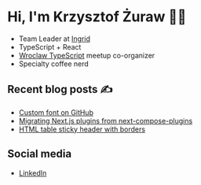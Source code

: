 # Hi, I'm Krzysztof Żuraw 👋🏻

- Team Leader at [Ingrid](https://www.ingrid.com/)
- TypeScript + React
- [Wroclaw TypeScript](https://www.meetup.com/WrocTypeScript/) meetup co-organizer
- Specialty coffee nerd

## Recent blog posts ✍️

<!-- FEED-START -->
- [Custom font on GitHub](https://krzysztofzuraw.com/2022/custom-font-on-github/)
- [Migrating Next.js plugins from next-compose-plugins](https://krzysztofzuraw.com/2022/migrating-next-js-plugins-from-next-compose-plugins/)
- [HTML table sticky header with borders](https://krzysztofzuraw.com/2022/html-table-sticky-header-with-borders/)
<!-- FEED-END -->

## Social media

- [LinkedIn](https://pl.linkedin.com/in/krzysztofzuraw)